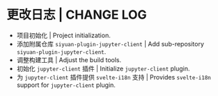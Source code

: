 # 更改日志 | CHANGE LOG

- 项目初始化 | Project initialization.
- 添加附属仓库 `siyuan-plugin-jupyter-client` | Add sub-repository `siyuan-plugin-jupyter-client`.
- 调整构建工具 | Adjust the build tools.
- 初始化 `jupyter-client` 插件 | Initialize `jupyter-client` plugin.
- 为 `jupyter-client` 插件提供 `svelte-i18n` 支持 | Provides `svelte-i18n` support for `jupyter-client` plugin.
